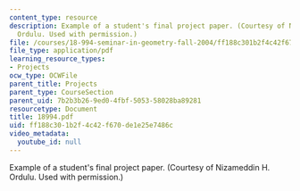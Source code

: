 ```yaml
---
content_type: resource
description: Example of a student's final project paper. (Courtesy of Nizameddin H.
  Ordulu. Used with permission.)
file: /courses/18-994-seminar-in-geometry-fall-2004/ff188c301b2f4c42f670de1e25e7486c_18994.pdf
file_type: application/pdf
learning_resource_types:
- Projects
ocw_type: OCWFile
parent_title: Projects
parent_type: CourseSection
parent_uid: 7b2b3b26-9ed0-4fbf-5053-58028ba89281
resourcetype: Document
title: 18994.pdf
uid: ff188c30-1b2f-4c42-f670-de1e25e7486c
video_metadata:
  youtube_id: null
---
```

Example of a student's final project paper. (Courtesy of Nizameddin H. Ordulu. Used with permission.)

